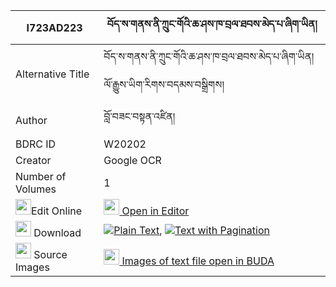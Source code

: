 |I723AD223|བོད་ས་གནས་ནི་ཀྲུང་གོའི་ཆ་ཤས་ཁ་བྲལ་ཐབས་མེད་པ་ཞིག་ཡིན། 
| --- | --- 
|Alternative Title |བོད་ས་གནས་ནི་ཀྲུང་གོའི་ཆ་ཤས་ཁ་བྲལ་ཐབས་མེད་པ་ཞིག་ཡིན། ལོ་རྒྱུས་ཡིག་རིགས་བདམས་བསྒྲིགས།
|Author| བློ་བཟང་བསྟན་འཛིན།
|BDRC ID | W20202
|Creator | Google OCR
|Number of Volumes| 1
|<img width="25" src="https://img.icons8.com/color/25/000000/edit-property.png">Edit Online| [<img width="25" src="https://avatars.githubusercontent.com/u/45091458?s=200&v=4"> Open in Editor](http://editor.openpecha.org/I723AD223)
|<img width="25" src="https://img.icons8.com/fluent/48/000000/download-2.png"/>  Download | [![](https://img.icons8.com/color/20/000000/txt.png)Plain Text](https://github.com/Openpecha/I723AD223/releases/download/v1/bo_sane_ni_trung_go_i_chashe_k_plain_I723AD223.zip), [![](https://img.icons8.com/color/20/000000/txt.png)Text with Pagination](https://github.com/Openpecha/I723AD223/releases/download/v1/bo_sane_ni_trung_go_i_chashe_k_pages_I723AD223.zip)
|<img width="25" src="https://img.icons8.com/plasticine/100/000000/pictures-folder.png"/>  Source Images | [<img width="25" src="https://library.bdrc.io/icons/BUDA-small.svg"> Images of text file open in BUDA](https://library.bdrc.io/show/bdr:W20202)